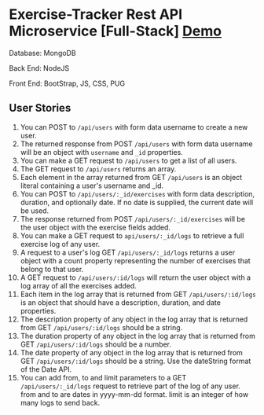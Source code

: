 # Exercise-Tracker Rest API Microservice [Full-Stack] [Demo](https://exercise-trackerf.herokuapp.com/)
Database: MongoDB

Back End: NodeJS

Front End: BootStrap, JS, CSS, PUG

## User Stories

1. You can POST to `/api/users` with form data username to create a new user.
2. The returned response from POST `/api/users` with form data username will be an object with `username` and `_id` properties.
3. You can make a GET request to `/api/users` to get a list of all users.
4. The GET request to `/api/users` returns an array.
5. Each element in the array returned from GET `/api/users` is an object literal containing a user's username and _id.
6. You can POST to `/api/users/:_id/exercises` with form data description, duration, and optionally date. If no date is supplied, the current date will be used.
7. The response returned from POST `/api/users/:_id/exercises` will be the user object with the exercise fields added.
8. You can make a GET request to `api/users/:_id/logs` to retrieve a full exercise log of any user.
9. A request to a user's log GET `/api/users/:_id/logs` returns a user object with a count property representing the number of exercises that belong to that user.
10. A GET request to `/api/users/:id/logs` will return the user object with a log array of all the exercises added.
11. Each item in the log array that is returned from GET `/api/users/:id/logs` is an object that should have a description, duration, and date properties.
12. The description property of any object in the log array that is returned from GET `/api/users/:id/logs` should be a string.
13. The duration property of any object in the log array that is returned from GET `/api/users/:id/logs` should be a number.
14. The date property of any object in the log array that is returned from GET `/api/users/:id/logs` should be a string. Use the dateString format of the Date API.
15. You can add from, to and limit parameters to a GET `/api/users/:_id/logs` request to retrieve part of the log of any user. from and to are dates in yyyy-mm-dd format. limit is an integer of how many logs to send back.

